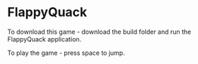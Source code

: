 # FlappyQuack

To download this game 
	- download the build folder and run the FlappyQuack application.

To play the game
	- press space to jump.